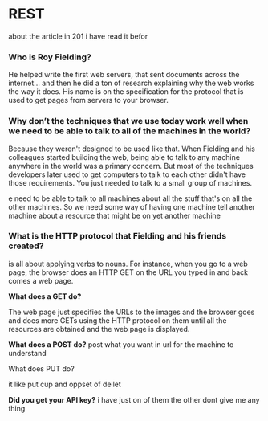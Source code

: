 # REST  


about the article in 201 i have read it befor

### Who is Roy Fielding?
 He helped write the first web servers, that sent documents across the internet… and then he did a ton of research explaining why the web works the way it does. His name is on the specification for the protocol that is used to get pages from servers to your browser.

 ### Why don’t the techniques that we use today work well when we need to be able to talk to all of the machines in the world?
Because they weren't designed to be used like that. When Fielding and his colleagues started building the web, being able to talk to any machine anywhere in the world was a primary concern. But most of the techniques developers later used to get computers to talk to each other didn't have those requirements. You just needed to talk to a small group of machines. 

e need to be able to talk to all machines about all the stuff that's on all the other machines. So we need some way of having one machine tell another machine about a resource that might be on yet another machine 




### What is the HTTP protocol that Fielding and his friends created?
 
is all about applying verbs to nouns. For instance, when you go to a web page, the browser does an HTTP GET on the URL you typed in and back comes a web page.

**What does a GET do?**

The web page just specifies the URLs to the images and the browser goes and does more GETs using the HTTP protocol on them until all the resources are obtained and the web page is displayed.


**What does a POST do?**
post what you want in url for the machine to understand 

What does PUT do?

it like put cup and oppset of dellet 



**Did you get your API key?** 
i have just on of them the other dont give me any thing 